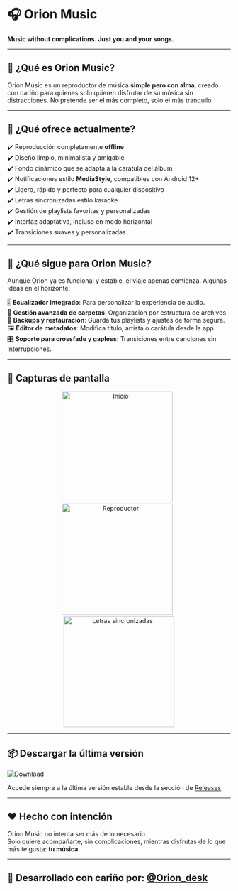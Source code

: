 # 🎧 Orion Music  
**Music without complications. Just you and your songs.**

---

## 💠 ¿Qué es Orion Music?

Orion Music es un reproductor de música **simple pero con alma**, creado con cariño para quienes solo quieren disfrutar de su música sin distracciones. No pretende ser el más completo, solo el más tranquilo.

---

## 🔰 ¿Qué ofrece actualmente?

✔️ Reproducción completamente **offline**  
✔️ Diseño limpio, minimalista y amigable  
✔️ Fondo dinámico que se adapta a la carátula del álbum  
✔️ Notificaciones estilo **MediaStyle**, compatibles con Android 12+  
✔️ Ligero, rápido y perfecto para cualquier dispositivo  
✔️ Letras sincronizadas estilo karaoke  
✔️ Gestión de playlists favoritas y personalizadas  
✔️ Interfaz adaptativa, incluso en modo horizontal  
✔️ Transiciones suaves y personalizadas  

---

## 🌌 ¿Qué sigue para Orion Music?

Aunque Orion ya es funcional y estable, el viaje apenas comienza. Algunas ideas en el horizonte:

🎚️ **Ecualizador integrado**: Para personalizar la experiencia de audio.  
📂 **Gestión avanzada de carpetas**: Organización por estructura de archivos.  
💾 **Backups y restauración**: Guarda tus playlists y ajustes de forma segura.  
🖼️ **Editor de metadatos**: Modifica título, artista o carátula desde la app.  
🎛️ **Soporte para crossfade y gapless**: Transiciones entre canciones sin interrupciones.

---

## 📸 Capturas de pantalla

<p align="center">
  <img src="screenshots/01_home.jpg" width="250" alt="Inicio"> &nbsp;
  <img src="screenshots/02_player.jpg" width="250" alt="Reproductor"> &nbsp;
  <img src="screenshots/03_lyrics.jpg" width="250" alt="Letras sincronizadas">
</p>

---

## 📦 Descargar la última versión

[![Download](https://img.shields.io/badge/⬇️%20Latest%20Release-Orion%20Music-blue?style=for-the-badge)](https://github.com/Orion_desk/Orion-Music/releases)

Accede siempre a la última versión estable desde la sección de [Releases](https://github.com/Orion_desk/Orion-Music/releases).

---

## ❤️ Hecho con intención

Orion Music no intenta ser más de lo necesario.  
Solo quiere acompañarte, sin complicaciones, mientras disfrutas de lo que más te gusta: **tu música**.

---

## 📱 Desarrollado con cariño por: [@Orion_desk](https://github.com/Orion_desk)
